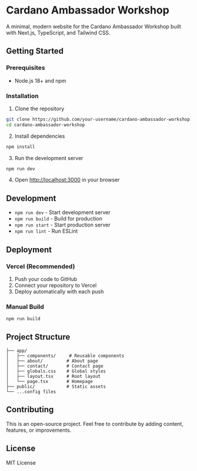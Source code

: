 # Cardano Ambassador Workshop

A minimal, modern website for the Cardano Ambassador Workshop built with Next.js, TypeScript, and Tailwind CSS.

## Getting Started

### Prerequisites
- Node.js 18+ and npm

### Installation

1. Clone the repository
```bash
git clone https://github.com/your-username/cardano-ambassador-workshop.git
cd cardano-ambassador-workshop
```

2. Install dependencies
```bash
npm install
```

3. Run the development server
```bash
npm run dev
```

4. Open [http://localhost:3000](http://localhost:3000) in your browser

## Development

- `npm run dev` - Start development server
- `npm run build` - Build for production
- `npm run start` - Start production server
- `npm run lint` - Run ESLint

## Deployment

### Vercel (Recommended)
1. Push your code to GitHub
2. Connect your repository to Vercel
3. Deploy automatically with each push

### Manual Build
```bash
npm run build
```

## Project Structure

```
├── app/
│   ├── components/     # Reusable components
│   ├── about/         # About page
│   ├── contact/       # Contact page
│   ├── globals.css    # Global styles
│   ├── layout.tsx     # Root layout
│   └── page.tsx       # Homepage
├── public/            # Static assets
└── ...config files
```

## Contributing

This is an open-source project. Feel free to contribute by adding content, features, or improvements.

## License

MIT License
